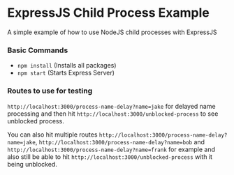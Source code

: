 # ExpressJS Child Process Example

A simple example of how to use NodeJS child processes with ExpressJS

### Basic Commands

- `npm install` (Installs all packages)
- `npm start` (Starts Express Server)

### Routes to use for testing

`http://localhost:3000/process-name-delay?name=jake` for delayed name processing and then hit `http://localhost:3000/unblocked-process` to see unblocked process.

You can also hit multiple routes `http://localhost:3000/process-name-delay?name=jake`, `http://localhost:3000/process-name-delay?name=bob` and `http://localhost:3000/process-name-delay?name=frank` for example and also still be able to hit `http://localhost:3000/unblocked-process` with it being unblocked.
